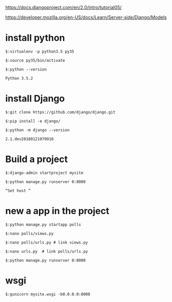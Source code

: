 https://docs.djangoproject.com/en/2.0/intro/tutorial05/

https://developer.mozilla.org/en-US/docs/Learn/Server-side/Django/Models

# install python

```
$:virtualenv -p python3.5 py35

$:source py35/bin/activate

$:python --version

Python 3.5.2
```

# install Django

```
$:git clone https://github.com/django/django.git

$:pip install -e django/

$:python -m django --version

2.1.dev20180121070910

```

# Build a project

```
$:django-admin startproject mysite

$:python manage.py runserver 0:8008

“Set host ”

```

# new a app in the project

```
$:python manage.py startapp polls

$:nano polls/views.py 

$:nano polls/urls.py # link views.py

$:nano urls.py  # link polls/urls.py

$:python manage.py runserver 0:8008
```
# wsgi

```
$:gunicorn mysite.wsgi -b0.0.0.0:8008
```
